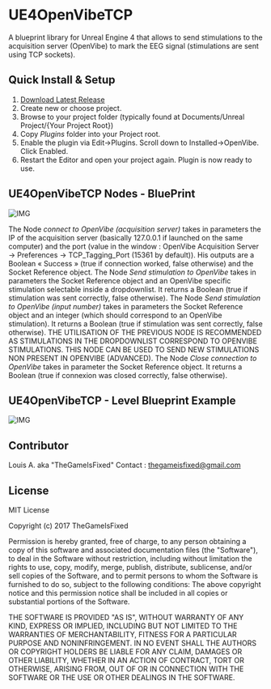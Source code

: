 # UE4OpenVibeTCP
A blueprint library for Unreal Engine 4 that allows to send stimulations to the acquisition server (OpenVibe) to mark the EEG signal (stimulations are sent using TCP sockets).



## Quick Install & Setup ##

 1.	[Download Latest Release](https://github.com/TheGameIsFixed/UE4OpenVibeTCP/releases)
 2.	Create new or choose project.
 3.	Browse to your project folder (typically found at Documents/Unreal Project/{Your Project Root})
 4.	Copy *Plugins* folder into your Project root.
 5.	Enable the plugin via Edit->Plugins. Scroll down to Installed->OpenVibe. Click Enabled.
 6.	Restart the Editor and open your project again. Plugin is now ready to use.


## UE4OpenVibeTCP Nodes - BluePrint 

![IMG](http://i.imgur.com/JkGwt4v.png)

The Node *connect to OpenVibe (acquisition server)* takes in parameters the IP of the acquisition server (basically 127.0.0.1 if launched on the same computer) and the port (value in the window : OpenVibe Acquisition Server -> Preferences -> TCP_Tagging_Port (15361 by default)). His outputs are a Boolean « Success » (true if connection worked, false otherwise) and the Socket Reference object.
The Node *Send stimulation to OpenVibe* takes in parameters the Socket Reference object and an OpenVibe specific stimulation selectable inside a dropdownlist. It returns a Boolean (true if stimulation was sent correctly, false otherwise).
The Node *Send stimulation to OpenVibe (input number)* takes in parameters the Socket Reference object and an integer (which should correspond to an OpenVibe stimulation). It returns a Boolean (true if stimulation was sent correctly, false otherwise). THE UTILISATION OF THE PREVIOUS NODE IS RECOMMENDED AS STIMULATIONS IN THE DROPDOWNLIST CORRESPOND TO OPENVIBE STIMULATIONS. THIS NODE CAN BE USED TO SEND NEW STIMULATIONS NON PRESENT IN OPENVIBE (ADVANCED).
The Node *Close connection to OpenVibe* takes in parameter the Socket Reference object. It returns a Boolean (true if connexion was closed correctly, false otherwise).

## UE4OpenVibeTCP - Level Blueprint Example

![IMG](http://i.imgur.com/gL6omMZ.png)

## Contributor

Louis A. aka "TheGameIsFixed"
Contact : thegameisfixed@gmail.com

## License

MIT License

Copyright (c) 2017 TheGameIsFixed

Permission is hereby granted, free of charge, to any person obtaining a copy of this software and associated documentation files (the "Software"), to deal in the Software without restriction, including without limitation the rights to use, copy, modify, merge, publish, distribute, sublicense, and/or sell copies of the Software, and to permit persons to whom the Software is furnished to do so, subject to the following conditions:
The above copyright notice and this permission notice shall be included in all copies or substantial portions of the Software.

THE SOFTWARE IS PROVIDED "AS IS", WITHOUT WARRANTY OF ANY KIND, EXPRESS OR IMPLIED, INCLUDING BUT NOT LIMITED TO THE WARRANTIES OF MERCHANTABILITY, FITNESS FOR A PARTICULAR PURPOSE AND NONINFRINGEMENT. IN NO EVENT SHALL THE AUTHORS OR COPYRIGHT HOLDERS BE LIABLE FOR ANY CLAIM, DAMAGES OR OTHER LIABILITY, WHETHER IN AN ACTION OF CONTRACT, TORT OR OTHERWISE, ARISING FROM, OUT OF OR IN CONNECTION WITH THE SOFTWARE OR THE USE OR OTHER DEALINGS IN THE SOFTWARE.

